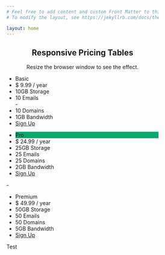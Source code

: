 ```yaml
---
# Feel free to add content and custom Front Matter to this file.
# To modify the layout, see https://jekyllrb.com/docs/themes/#overriding-theme-defaults

layout: home
---
```



<html>
<head>
<meta name="viewport" content="width=device-width, initial-scale=1.0">
<style>
* {
  box-sizing: border-box;
}

.columns-pricebox {
  float: left;
  width: 33.3%;
  padding: 8px;
}

.price-pricebox {
  list-style-type: none;
  border: 1px solid #eee;
  margin: 0;
  padding: 0;
  -webkit-transition: 0.3s;
  transition: 0.3s;
}

.price-pricebox:hover {
  box-shadow: 0 8px 12px 0 rgba(0,0,0,0.2)
}

.price-pricebox .header-pricebox {
  background-color: #111;
  color: white;
  font-size: 25px;
}

.price-pricebox li {
  border-bottom: 1px solid #eee;
  padding: 20px;
  text-align: center;
}

.price-pricebox .grey {
  background-color: #eee;
  font-size: 20px;
}

.button-pricebox {
  background-color: #04AA6D;
  border: none;
  color: white;
  padding: 10px 25px;
  text-align: center;
  text-decoration: none;
  font-size: 18px;
}

@media only screen and (max-width: 600px) {
  .columns-pricebox {
    width: 100%;
  }
}

</style>
</head>
<body>

<h2 style="text-align:center">Responsive Pricing Tables</h2>
<p style="text-align:center">Resize the browser window to see the effect.</p>

<section>
<div class="columns-pricebox">
  <ul class="price-pricebox">
    <li class="header-pricebox">Basic</li>
    <li class="grey">$ 9.99 / year</li>
    <li>10GB Storage</li>
    <li>10 Emails</li>-
    <li>10 Domains</li>
    <li>1GB Bandwidth</li>
    <li class="grey"><a href="#" class="button-pricebox">Sign Up</a></li>
  </ul>
</div>

<div class="columns-pricebox">
  <ul class="price-pricebox">
    <li class="header-pricebox" style="background-color:#04AA6D">Pro</li>
    <li class="grey">$ 24.99 / year</li>
    <li>25GB Storage</li>
    <li>25 Emails</li>
    <li>25 Domains</li>
    <li>2GB Bandwidth</li>
    <li class="grey"><a href="#" class="button-pricebox">Sign Up</a></li>
  </ul>-
</div>

<div class="columns-pricebox">
  <ul class="price-pricebox">
    <li class="header-pricebox">Premium</li>
    <li class="grey">$ 49.99 / year</li>
    <li>50GB Storage</li>
    <li>50 Emails</li>
    <li>50 Domains</li>
    <li>5GB Bandwidth</li>
    <li class="grey"><a href="#" class="button-pricebox">Sign Up</a></li>
  </ul>
</div>
	</section>




<section>
<div>
Test
</div>
</section>



</body>
</html>
